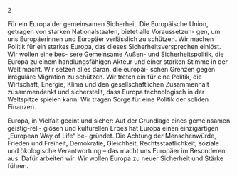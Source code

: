  
2 
 
 
 
Für ein Europa der gemeinsamen Sicherheit. 
Die Europäische Union, getragen von starken Nationalstaaten, bietet alle Voraussetzun-
gen, um uns Europäerinnen und Europäer verlässlich zu schützen. Wir machen Politik 
für ein starkes Europa, das dieses Sicherheitsversprechen einlöst. Wir wollen eine bes-
sere Gemeinsame Außen- und Sicherheitspolitik, die Europa zu einem handlungsfähigen 
Akteur und einer starken Stimme in der Welt macht. Wir setzen alles daran, die europäi-
schen Grenzen gegen irreguläre Migration zu schützen. Wir treten ein für eine Politik, die 
Wirtschaft, Energie, Klima und den gesellschaftlichen Zusammenhalt zusammendenkt 
und sicherstellt, dass Europa technologisch in der Weltspitze spielen kann. Wir tragen 
Sorge für eine Politik der soliden Finanzen. 
 
Europa, in Vielfalt geeint und sicher: Auf der Grundlage eines gemeinsamen geistig-reli-
giösen und kulturellen Erbes hat Europa einen einzigartigen „European Way of Life“ be-
gründet. Die Achtung der Menschenwürde, Frieden und Freiheit, Demokratie, Gleichheit, 
Rechtsstaatlichkeit, soziale und ökologische Verantwortung – das macht uns Europäer 
im Besonderen aus. Dafür arbeiten wir. Wir wollen Europa zu neuer Sicherheit und 
Stärke führen. 
 
